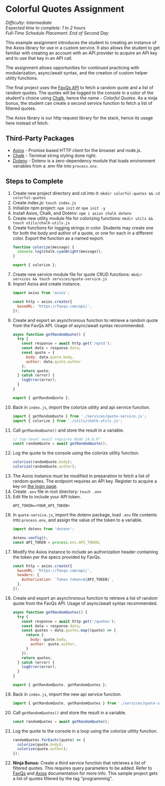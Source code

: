 # Colorful Quotes Assignment
*Difficulty: Intermediate*  
*Expected time to complete: 1 to 2 hours*  
*Full-Time Schedule Placement: End of Second Day*

This example assignment introduces the student to creating an instance of the Axios library for use in a custom service. It also allows the student to get familiar with creating an account with an API provider to acquire an API key and to use that key in an API call.

The assignment allows opportunities for continued practicing with modularization, async/await syntax, and the creation of custom helper utility functions.

The final project uses the [FavQs API](https://favqs.com/api) to fetch a random quote and a list of random quotes. The quotes will be logged to the console in a color of the student's choice using [Chalk](https://github.com/chalk/chalk), hence the name - *Colorful Quotes*. As a ninja bonus, the student can create a second service function to fetch a list of filtered quotes.

The Axios library is our http request library for the stack, hence its usage here instead of fetch.

## Third-Party Packages
- [Axios](https://axios-http.com/) - Promise based HTTP client for the browser and node.js.
- [Chalk](https://github.com/chalk/chalk) - Terminal string styling done right.
- [Dotenv](https://www.npmjs.com/package/dotenv) - Dotenv is a zero-dependency module that loads environment variables from a .env file into `process.env`.

## Steps to Complete
1. Create new project directory and cd into it: `mkdir colorful-quotes && cd colorful-quotes`
2. Create index.js: `touch index.js`
3. Initialize npm project: `npm init` or `npm init -y`
4. Install Axios, Chalk, and Dotenv: `npm i axios chalk dotenv`
5. Create new utility module file for colorizing functions: `mkdir utils && touch utils/chalk-utils.js`
6. Create functions for logging strings in color. Students may create one for both the body and author of a quote, or one for each in a different color. Export the function as a named export.
    ```js
    function colorize(message) {
      console.log(chalk.cyanBright(message));
    }

    export { colorize };
    ```
7. Create new service module file for quote CRUD functions: `mkdir services && touch services/quote-service.js`
8. Import Axios and create instance.
    ```js
    import axios from 'axios';

    const http = axios.create({
      baseURL: 'https://favqs.com/api/',
    });
    ```
9.  Create and export an asynchronous function to retrieve a random quote from the FavQs API. Usage of async/await syntax recommended.
    ```js
    async function getRandomQuote() {
      try {
        const response = await http.get('/qotd');
        const data = response.data;
        const quote = {
          body: data.quote.body,
          author: data.quote.author
        };
        return quote;
      } catch (error) {
        logError(error);
      }
    }

    export { getRandomQuote };
    ```
10. Back in `index.js`, import the colorize utility and api service function.
    ```js
    import { getRandomQuote } from './services/quote-service.js';
    import { colorize } from './utils/chalk-utils.js';
    ```
11. Call `getRandomQuote()` and store the result in a variable.
    ```js
    // top-level await requires Node 14.8.0^
    const randomQuote = await getRandomQuote();
    ```
12. Log the quote to the console using the colorize utility function.
    ```js
    colorize(randomQuote.body);
    colorize(randomQuote.author);
    ```
13. The Axios instance must be modified in preparation to fetch a list of random quotes. The endpoint requires an API key. Register to acquire a key on [the login page](https://favqs.com/login).
14. Create `.env` file in root directory: `touch .env`
15. Edit file to include your API token.
    ```
    API_TOKEN=<YOUR_API_TOKEN>
    ```
16. In `quote-service.js`, import the dotenv package, load `.env` file contents into `process.env`, and assign the value of the token to a variable.
    ```js
    import dotenv from 'dotenv';

    dotenv.config();
    const API_TOKEN = process.env.API_TOKEN;
    ```
17. Modify the Axios instance to include an authorization header containing the token per the specs provided by FavQs.
    ```js
    const http = axios.create({
      baseURL: 'https://favqs.com/api/',
      headers: {
        Authorization: `Token token=${API_TOKEN}`,
      },
    });
    ```
18. Create and export an asynchronous function to retrieve a list of random quote from the FavQs API. Usage of async/await syntax recommended.
    ```js
    async function getRandomQuotes() {
      try {
        const response = await http.get('/quotes');
        const data = response.data;
        const quotes = data.quotes.map((quote) => {
          return {
            body: quote.body,
            author: quote.author,
          }
        });
        return quotes;
      } catch (error) {
        logError(error);
      }
    }

    export { getRandomQuote, getRandomQuotes };
    ```
19. Back in `index.js`, import the new api service function.
    ```js
    import { getRandomQuote, getRandomQuotes } from './services/quote-service.js';
    ```
20. Call `getRandomQuotes()` and store the result in a variable.
    ```js
    const randomQuotes = await getRandomQuote();
    ```
21. Log the quote to the console in a loop using the colorize utility function.
    ```js
    randomQuotes.forEach((quote) => {
      colorize(quote.body);
      colorize(quote.author);
    });
    ```
22. **Ninja Bonus:** Create a third service function that retrieves a list of filtered quotes. This requires query parameters to be added. Refer to [FavQs](https://favqs.com/api) and [Axios](https://axios-http.com/docs/req_config) documentation for more info. This sample project gets a list of quotes filtered by the tag "programming".